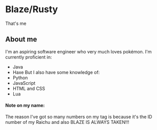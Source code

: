 # Blaze/Rusty
That's me

## About me
I'm an aspiring software engineer who very much loves pokémon. 
I'm currently proficient in:
- Java
- Haxe
But I also have some knowledge of:
- Python
- JavaScript
- HTML and CSS
- Lua

#### Note on my name:
The reason I've got so many numbers on my tag is because it's the ID number of my Raichu and also BLAZE IS ALWAYS TAKEN!!!

<!---
Blaze248570/Blaze248570 is a ✨ special ✨ repository because its `README.md` (this file) appears on your GitHub profile.
You can click the Preview link to take a look at your changes.
--->
